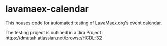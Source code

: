 # lavamaex-calendar
This houses code for automated testing of LavaMaex.org's event calendar.

The testing project is outlined in a Jira Project:
https://dmutah.atlassian.net/browse/HCDL-32
